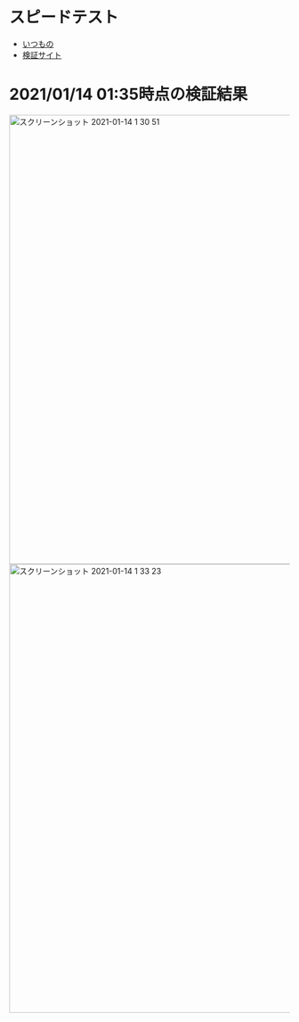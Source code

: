 # スピードテスト
- [いつもの](https://developers.google.com/speed/pagespeed/insights/?hl=ja)
- [検証サイト](https://5fff17ce2ef26200088d0a57--speedtest-netlify.netlify.app)

# 2021/01/14 01:35時点の検証結果
<img width="806" alt="スクリーンショット 2021-01-14 1 30 51" src="https://user-images.githubusercontent.com/15845907/104481104-ba48ea80-5608-11eb-9eb6-707a0166d180.png">
<img width="805" alt="スクリーンショット 2021-01-14 1 33 23" src="https://user-images.githubusercontent.com/15845907/104481113-bcab4480-5608-11eb-8c88-b469584fc3ca.png">
